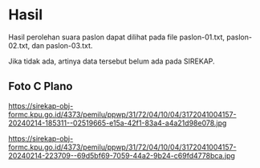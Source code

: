 # Hasil

Hasil perolehan suara paslon dapat dilihat pada file paslon-01.txt, paslon-02.txt, dan paslon-03.txt.

Jika tidak ada, artinya data tersebut belum ada pada SIREKAP.

## Foto C Plano

https://sirekap-obj-formc.kpu.go.id/4373/pemilu/ppwp/31/72/04/10/04/3172041004157-20240214-185311--02519665-e15a-42f1-83a4-a4a21d98e078.jpg

https://sirekap-obj-formc.kpu.go.id/4373/pemilu/ppwp/31/72/04/10/04/3172041004157-20240214-223709--69d5bf69-7059-44a2-9b24-c69fd4778bca.jpg
